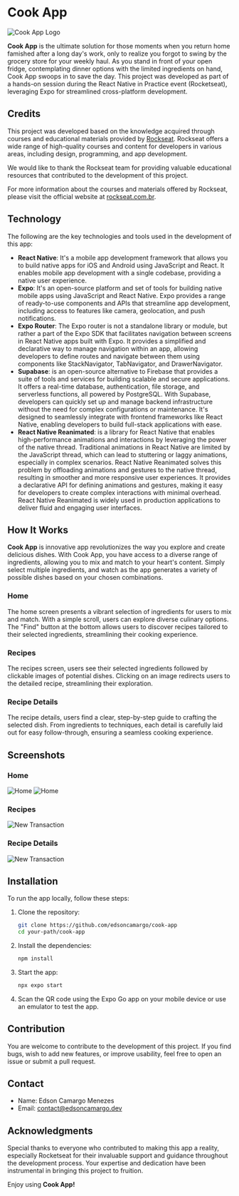 # Cook App

![Cook App Logo](./assets/images/icon.png)

**Cook App** is the ultimate solution for those moments when you return home famished after a long day's work, only to realize you forgot to swing by the grocery store for your weekly haul. As you stand in front of your open fridge, contemplating dinner options with the limited ingredients on hand, Cook App swoops in to save the day. This project was developed as part of a hands-on session during the React Native in Practice event (Rocketseat), leveraging Expo for streamlined cross-platform development.

## Credits

This project was developed based on the knowledge acquired through courses and educational materials provided by [Rockseat](www.rocketseat.com.br). Rockseat offers a wide range of high-quality courses and content for developers in various areas, including design, programming, and app development.

We would like to thank the Rockseat team for providing valuable educational resources that contributed to the development of this project.

For more information about the courses and materials offered by Rockseat, please visit the official website at [rockseat.com.br](www.rocketseat.com.br).

## Technology

The following are the key technologies and tools used in the development of this app:

- **React Native**: It's a mobile app development framework that allows you to build native apps for iOS and Android using JavaScript and React. It enables mobile app development with a single codebase, providing a native user experience.
- **Expo**: It's an open-source platform and set of tools for building native mobile apps using JavaScript and React Native. Expo provides a range of ready-to-use components and APIs that streamline app development, including access to features like camera, geolocation, and push notifications.
- **Expo Router**: The Expo router is not a standalone library or module, but rather a part of the Expo SDK that facilitates navigation between screens in React Native apps built with Expo. It provides a simplified and declarative way to manage navigation within an app, allowing developers to define routes and navigate between them using components like StackNavigator, TabNavigator, and DrawerNavigator.
- **Supabase**: is an open-source alternative to Firebase that provides a suite of tools and services for building scalable and secure applications. It offers a real-time database, authentication, file storage, and serverless functions, all powered by PostgreSQL. With Supabase, developers can quickly set up and manage backend infrastructure without the need for complex configurations or maintenance. It's designed to seamlessly integrate with frontend frameworks like React Native, enabling developers to build full-stack applications with ease.
- **React Native Reanimated**: is a library for React Native that enables high-performance animations and interactions by leveraging the power of the native thread. Traditional animations in React Native are limited by the JavaScript thread, which can lead to stuttering or laggy animations, especially in complex scenarios. React Native Reanimated solves this problem by offloading animations and gestures to the native thread, resulting in smoother and more responsive user experiences. It provides a declarative API for defining animations and gestures, making it easy for developers to create complex interactions with minimal overhead. React Native Reanimated is widely used in production applications to deliver fluid and engaging user interfaces.

## How It Works

**Cook App** is innovative app revolutionizes the way you explore and create delicious dishes. With Cook App, you have access to a diverse range of ingredients, allowing you to mix and match to your heart's content. Simply select multiple ingredients, and watch as the app generates a variety of possible dishes based on your chosen combinations.

### Home

The home screen presents a vibrant selection of ingredients for users to mix and match. With a simple scroll, users can explore diverse culinary options. The "Find" button at the bottom allows users to discover recipes tailored to their selected ingredients, streamlining their cooking experience.

### Recipes

The recipes screen, users see their selected ingredients followed by clickable images of potential dishes. Clicking on an image redirects users to the detailed recipe, streamlining their exploration.

### Recipe Details

The recipe details, users find a clear, step-by-step guide to crafting the selected dish. From ingredients to techniques, each detail is carefully laid out for easy follow-through, ensuring a seamless cooking experience.

## Screenshots

### Home

![Home](./assets/screenshots/1.png)
![Home](./assets/screenshots/2.png)

### Recipes

![New Transaction](./assets/screenshots/3.png)

### Recipe Details

![New Transaction](./assets/screenshots/4.png)

## Installation

To run the app locally, follow these steps:

1. Clone the repository:

   ```bash
   git clone https://github.com/edsoncamargo/cook-app
   cd your-path/cook-app
   ```

2. Install the dependencies:

   ```bash
   npm install
   ```

3. Start the app:

   ```bash
   npx expo start
   ```

4. Scan the QR code using the Expo Go app on your mobile device or use an emulator to test the app.

## Contribution

You are welcome to contribute to the development of this project. If you find bugs, wish to add new features, or improve usability, feel free to open an issue or submit a pull request.

## Contact

- Name: Edson Camargo Menezes
- Email: contact@edsoncamargo.dev

## Acknowledgments

Special thanks to everyone who contributed to making this app a reality, especially Rocketseat for their invaluable support and guidance throughout the development process. Your expertise and dedication have been instrumental in bringing this project to fruition.

Enjoy using **Cook App!**
